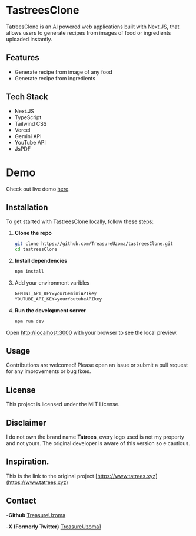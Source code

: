 # TastreesClone

TatreesClone is an AI powered web applications built with Next.JS, that allows users to generate recipes from images of food or ingredients uploaded instantly. 


## Features
- Generate recipe from image of any food
- Generate recipe from ingredients

## Tech Stack

- Next.JS
- TypeScript
- Tailwind CSS
- Vercel
- Gemini API
- YouTube API
- JsPDF

# Demo

Check out live demo [here](https://tastreesClone.vercel.app).

## Installation

To get started with TastreesClone locally, follow these steps:

1. **Clone the repo**

   ```bash
   git clone https://github.com/TreasureUzoma/tastreesClone.git
   cd tastreesClone

2. **Install dependencies**

   ```bash
   npm install

3. Add your environment varibles 
   ```txt
   GEMINI_API_KEY=yourGeminiAPIkey
   YOUTUBE_API_KEY=yourYoutubeAPIkey

4. **Run the development server**

   ```bash
   npm run dev

Open [http://localhost:3000](http://localhost:3000) with your browser to see the local preview.

## Usage

Contributions are welcomed! Please open an issue or submit a pull request for any improvements or bug fixes.

## License

This project is licensed under the MIT License.

## Disclaimer

I do not own the brand name **Tatrees**, every logo used is not my property and not yours. The original developer is aware of this version so e cautious.

## Inspiration.
This is the link to the original project
[https://www.tatrees.xyz](https://www.tatrees.xyz)

## Contact

-**Github**
[TreasureUzoma](https://github.com/Treasureuzoma)

-**X (Formerly Twitter)**
[TreasureUzoma1](https://x.com/TreasureUzoma1)
